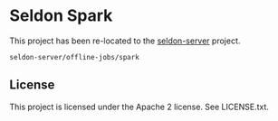 Seldon Spark
============

This project has been re-located to the [seldon-server](https://github.com/SeldonIO/seldon-server) project.

`seldon-server/offline-jobs/spark`

## License

This project is licensed under the Apache 2 license. See LICENSE.txt.
